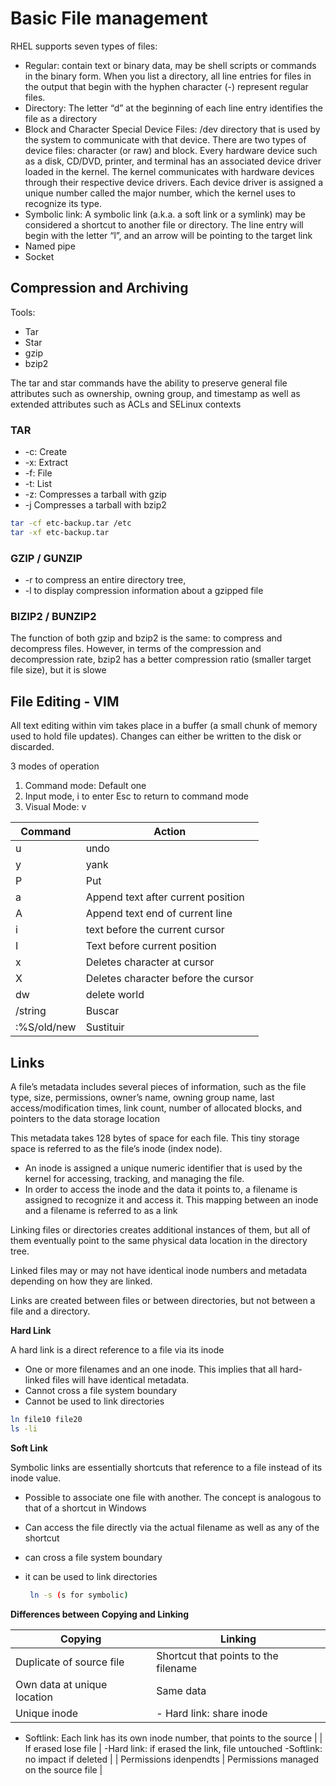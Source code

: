 # Basic File management

RHEL supports seven types of files:

- Regular: contain text or binary data, may be shell scripts or commands in the binary form. When you list a directory, all line entries for files in the output that begin with the hyphen character (-) represent regular files.
- Directory: The letter “d” at the beginning of each line entry identifies the file as a directory
- Block and Character Special Device Files: /dev directory that is used by the system to communicate with that device. There are two types of device files: character (or raw) and block.  Every hardware device such as a disk, CD/DVD, printer, and terminal has an associated device driver loaded in the kernel. The kernel communicates with hardware devices through their respective device drivers. Each device driver is assigned a unique number called the major number, which the kernel uses to recognize its type.
- Symbolic link: A symbolic link (a.k.a. a soft link or a symlink) may be considered a shortcut to another file or directory. The line entry will begin with the letter “l”, and an arrow will be pointing to the target link
- Named pipe
- Socket

## Compression and Archiving

Tools:

- Tar
- Star
- gzip
- bzip2

The tar and star commands have the ability to preserve general file attributes such as ownership, owning group, and timestamp as well as extended attributes such as ACLs and SELinux contexts

### TAR

- -c: Create
- -x: Extract
- -f: File
- -t: List
- -z: Compresses a tarball with gzip
- -j Compresses a tarball with bzip2

```bash
tar -cf etc-backup.tar /etc
tar -xf etc-backup.tar
```

### GZIP / GUNZIP

- -r to compress an entire directory tree,
- -l to display compression information about a gzipped file

### BIZIP2 / BUNZIP2

The function of both gzip and bzip2 is the same: to compress and decompress
files. However, in terms of the compression and decompression rate, bzip2
has a better compression ratio (smaller target file size), but it is slowe

## File Editing - VIM

All text editing within vim takes place in a buffer (a small chunk of memory used to hold file updates). Changes can either be written to the disk or discarded.

3 modes of operation

1. Command mode: Default one
2. Input mode, i to enter Esc to return to command mode
3. Visual Mode: v

| Command | Action |
| --- | --- |
| u | undo |
| y | yank |
| P | Put |
| a | Append text after current position |
| A | Append text end of current line |
| i | text before the current cursor |
| I | Text before current position |
| x | Deletes character at cursor |
| X | Deletes character before the cursor |
| dw | delete world |
| /string | Buscar |
| :%S/old/new | Sustituir |

## Links

A file’s metadata includes several pieces of information, such as the file type, size, permissions, owner’s name, owning group name, last access/modification times, link count, number of allocated blocks, and pointers to the data storage location

This metadata takes 128 bytes of space for each file. This tiny storage space is referred to as the file’s inode (index node).

- An inode is assigned a unique numeric identifier that is used by the kernel for accessing, tracking, and managing the file.
- In order to access the inode and the data it points to, a filename is assigned to recognize it and access it. This mapping between an inode and a filename is referred to as a link

Linking files or directories creates additional instances of them, but all of them eventually point to the same physical data location in the directory tree.

Linked files may or may not have identical inode numbers and metadata depending on how they are linked.

Links are created between files or between directories, but not between a file and a directory.

**Hard Link**

A hard link is a direct reference to a file via its inode

- One or more filenames and an one inode. This implies that all hard-linked files will have identical metadata.
- Cannot cross a file system boundary
- Cannot be used to link directories

```bash
ln file10 file20
ls -li
```

**Soft Link**

Symbolic links are essentially shortcuts that reference to a file instead of its inode value.

- Possible to associate one file with another. The concept is analogous to that of a shortcut in Windows
- Can access the file directly via the actual filename as well as any of the shortcut
- can cross a file system boundary
- it can be used to link directories

    ```bash
     ln -s (s for symbolic)
    ```

**Differences between Copying and Linking**

| Copying | Linking |
| --- | --- |
| Duplicate of source file | Shortcut that points to the filename |
| Own data at unique location | Same data |
| Unique inode | - Hard link: share inode

- Softlink: Each link has its own inode number, that points to the source |
| If erased lose file | -Hard link: if erased the link, file untouched
-Softlink: no impact if deleted |
| Permissions idenpendts | Permissions managed on the source file |
